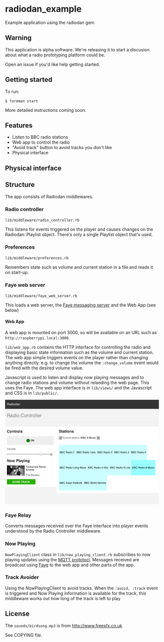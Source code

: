 radiodan_example
================

Example application using the radiodan gem

Warning
---

This application is alpha software. We're releasing it to start a discusion about what a radio prototyping platform could be. 

Open an issue if you'd like help getting started.

## Getting started

To run:

    $ foreman start 

More detailed instructions coming soon.

## Features

- Listen to BBC radio stations
- Web app to control the radio
- "Avoid track" button to avoid tracks you don't like
- Physical interface

## Physical interface

## Structure

The app consists of Radiodan middlewares.

### Radio controller

`lib/middleware/radio_controller.rb`

This listens for events triggered on the player and causes changes on the Radiodan::Playlist object. There's only a single Playlist object that's used.

### Preferences

`lib/middleware/preferences.rb`

Remembers state such as volume and current station in a file and reads it on start-up.

### Faye web server

`lib/middleware/faye_web_server.rb`

This loads a web server, the [Faye messaging server]() and the Web App (see below)

#### Web App

A web app is mounted on port 3000, so will be available on an URL such as `http://raspberrypi.local:3000`.

`lib/web_app.rb` contains the HTTP interface for controlling the radio and displaying basic state information such as the volume and current station. The web app simple triggers events on the player rather than changing anything directly. e.g. to change the volume the `:change_volume` event would be fired with the desired volume value.

Javascript is used to listen and display now playing messages and to change radio stations and volume without relaoding the web page. This uses the Faye. The web app interface is in `lib/views/` and the Javascript and CSS is in `lib/public/`.

![](doc/web-app-screenshot.png)

### Faye Relay

Converts messages received over the Faye interface into player events understood by the Radio Controller middleware.

### Now Playing

`NowPlayingClient` class in `lib/now_playing_client.rb` subscribes to now playing updates using the [MQTT prototocl](). Messages received are broadcast using [Faye]() to the web app and other parts of the app.

### Track Avoider

Using the NowPlayingClient to avoid tracks. When the `:avoid, :track` event is triggered and Now Playing information is available for the track, this middleware works out how long of the track is left to play 

## License

The `sounds/birdsong.mp3` is from http://www.freesfx.co.uk

See COPYING file.
